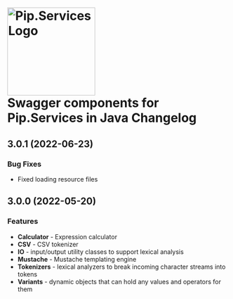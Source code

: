 # <img src="https://uploads-ssl.webflow.com/5ea5d3315186cf5ec60c3ee4/5edf1c94ce4c859f2b188094_logo.svg" alt="Pip.Services Logo" width="200"> <br/> Swagger components for Pip.Services in Java Changelog

## <a name="3.0.1"></a> 3.0.1 (2022-06-23)

### Bug Fixes
- Fixed loading resource files

## <a name="3.0.0"></a> 3.0.0 (2022-05-20)

### Features
- **Calculator** - Expression calculator
- **CSV** - CSV tokenizer
- **IO** - input/output utility classes to support lexical analysis
- **Mustache** - Mustache templating engine
- **Tokenizers** - lexical analyzers to break incoming character streams into tokens
- **Variants** - dynamic objects that can hold any values and operators for them

